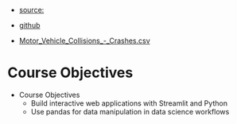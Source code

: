* [source:](https://www.coursera.org/learn/data-science-streamlit-python/ungradedLti/1pcXR/build-a-data-science-web-app-with-streamlit-and-python)

* [github](https://github.com/chairielazizi/streamlit-collision/tree/master)

* [Motor_Vehicle_Collisions_-_Crashes.csv](https://github.com/chairielazizi/streamlit-collision/blob/master/Motor_Vehicle_Collisions_-_Crashes.csv)
# Course Objectives
* Course Objectives
    * Build interactive web applications with  Streamlit  and Python
    * Use pandas for data manipulation in data science workflows
